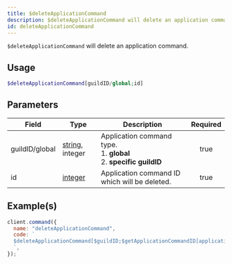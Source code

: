 ```yaml
---
title: $deleteApplicationCommand
description: $deleteApplicationCommand will delete an application command.
id: deleteApplicationCommand
---
```


`$deleteApplicationCommand` will delete an application command.

## Usage

```php
$deleteApplicationCommand[guildID/global;id]
```

## Parameters

| Field          | Type                                                                                                       | Description                                                                 | Required |
| -------------- | ---------------------------------------------------------------------------------------------------------- | --------------------------------------------------------------------------- | :------: |
| guildID/global | [string](https://developer.mozilla.org/en-US/docs/Web/JavaScript/Reference/Global_Objects/String), integer | Application command type. <br/> 1. **global** <br/> 2. **specific guildID** |   true   |
| id             | [integer](https://developer.mozilla.org/en-US/docs/Web/JavaScript/Reference/Global_Objects/Integer)        | Application command ID which will be deleted.                               |   true   |

## Example(s)

```javascript
client.command({
  name: "deleteApplicationCommand",
  code: `
  $deleteApplicationCommand[$guildID;$getApplicationCommandID[application-command-name;$guildID]]
  `,
});
```
